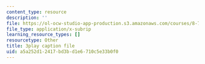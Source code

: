 ```yaml
---
content_type: resource
description: ''
file: https://ol-ocw-studio-app-production.s3.amazonaws.com/courses/8-701-introduction-to-nuclear-and-particle-physics-fall-2020/a5a252d12417bd3bd1e6710c5e33b0f0_YLrCiurZTOE.srt
file_type: application/x-subrip
learning_resource_types: []
resourcetype: Other
title: 3play caption file
uid: a5a252d1-2417-bd3b-d1e6-710c5e33b0f0
---
```


